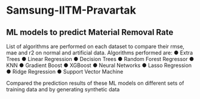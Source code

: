 # Samsung-IITM-Pravartak
## ML models to predict Material Removal Rate

List of algorithms are performed on each dataset to compare their rmse, mae and r2 on normal and artificial data.
Algorithms performed are:
● Extra Trees
● Linear Regression
● Decision Trees
● Random Forest Regressor
● KNN
● Gradient Boost
● XGBoost
● Neural Networks
● Lasso Regression
● Ridge Regression
● Support Vector Machine

Compared the prediction results of these ML models on different sets of training data and by generating synthetic data
